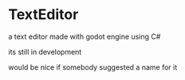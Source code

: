# TextEditor
a text editor made with godot engine using C#

its still in development 

would be nice if somebody suggested a name for it 
